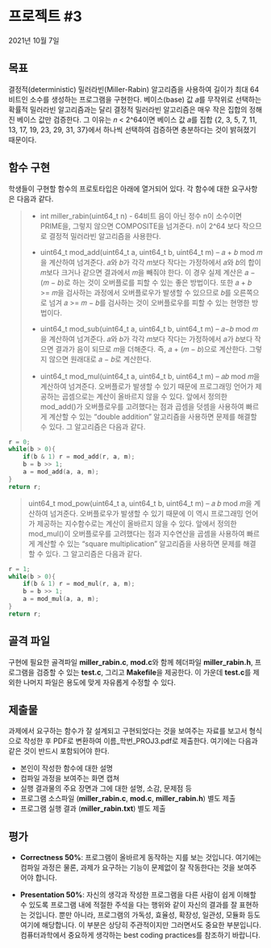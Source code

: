 # 프로젝트 #3
2021년 10월 7일

## 목표
결정적(deterministic) 밀러라빈(Miller-Rabin) 알고리즘을 사용하여 길이가 최대 64 비트인 소수를 생성하는 프로그램을 구현한다. 베이스(base) 값 𝑎를 무작위로 선택하는 확률적 밀러라빈 알고리즘과는 달리 결정적 밀러라빈 알고리즘은 매우 작은 집합의 정해진 베이스 값만 검증한다. 그 이유는 𝑛 < 2^64이면 베이스 값 𝑎를 집합 {2, 3, 5, 7, 11, 13, 17, 19, 23, 29, 31, 37}에서 하나씩 선택하여 검증하면 충분하다는 것이 밝혀졌기 때문이다.

  
## 함수 구현
학생들이 구현할 함수의 프로토타입은 아래에 열거되어 있다. 각 함수에 대한 요구사항은 다음과 같다.  
> * int miller_rabin(uint64_t n) - 64비트 음이 아닌 정수 n이 소수이면  PRIME을, 그렇지 않으면 COMPOSITE을 넘겨준다. n이 2^64 보다 작으므로 결정적 밀러라빈 알고리즘을 사용한다.  
>
> * uint64_t mod_add(uint64_t a, uint64_t b, uint64_t m) – 𝑎 + 𝑏 mod 𝑚을 계산하여 넘겨준다. 𝑎와 𝑏가 각각 𝑚보다 작다는 가정하에서 𝑎와 𝑏의 합이 𝑚보다 크거나 같으면 결과에서 𝑚을 빼줘야 한다. 이 경우 실제 계산은 𝑎 − (𝑚 − 𝑏)로 하는 것이 오버플로를 피할 수 있는 좋은 방법이다. 또한 𝑎 + 𝑏 >= 𝑚을 검사하는 과정에서 오버플로우가 발생할 수 있으므로 𝑏를 오른쪽으로 넘겨 𝑎 >= 𝑚 − 𝑏를 검사하는 것이 오버플로우를 피할 수 있는 현명한 방법이다.  
>
> * uint64_t mod_sub(uint64_t a, uint64_t b, uint64_t m) – 𝑎−𝑏 mod 𝑚을 계산하여 넘겨준다. 𝑎와 𝑏가 각각 𝑚보다 작다는 가정하에서 𝑎가 𝑏보다 작으면 결과가 음이 되므로 𝑚을 더해준다. 즉, 𝑎 + (𝑚 − 𝑏)으로 계산한다. 그렇지 않으면 원래대로 𝑎 − 𝑏로 계산한다.  
>
> * uint64_t mod_mul(uint64_t a, uint64_t b, uint64_t m) – 𝑎𝑏 mod 𝑚을 계산하여 넘겨준다. 오버플로가 발생할 수 있기 때문에 프로그래밍 언어가 제공하는 곱셈으로는 계산이 올바르지 않을 수 있다. 앞에서 정의한 mod_add()가 오버플로우를 고려했다는 점과 곱셈을 덧셈을 사용하여 빠르게 계산할 수 있는 “double addition” 알고리즘을 사용하면 문제를 해결할 수 있다. 그 알고리즘은 다음과 같다.  

```c
r = 0;
while(b > 0){
    if(b & 1) r = mod_add(r, a, m);
    b = b >> 1;
    a = mod_add(a, a, m);
}
return r;
```
  
> uint64_t mod_pow(uint64_t a, uint64_t b, uint64_t m) – 𝑎
𝑏 mod 𝑚을 계산하여 넘겨준다. 오버플로우가 발생할 수 있기 때문에 이 역시 프로그래밍 언어가 제공하는 지수함수로는 계산이 올바르지 않을 수 있다. 앞에서 정의한 mod_mul()이 오버플로우를 고려했다는 점과 지수연산을 곱셈을 사용하여 빠르게 계산할 수 있는 “square multiplication” 알고리즘을 사용하면 문제를 해결할 수 있다. 그 알고리즘은 다음과 같다.  
>
```c
r = 1;
while(b > 0){
    if(b & 1) r = mod_mul(r, a, m);
    b = b >> 1;
    a = mod_mul(a, a, m);
}
return r;
```

## 골격 파일
구현에 필요한 골격파일 **miller_rabin.c**, **mod.c**와 함께 헤더파일 **miller_rabin.h**, 프로그램을 검증할 수 있는 **test.c**, 그리고 **Makefile**을 제공한다. 이 가운데 **test.c**를 제외한 나머지 파일은 용도에 맞게 자유롭게 수정할 수 있다.

## 제출물
과제에서 요구하는 함수가 잘 설계되고 구현되었다는 것을 보여주는 자료를 보고서 형식으로 작성한 후 PDF로 변환하여 이름_학번_PROJ3.pdf로 제출한다. 여기에는 다음과 같은 것이 반드시 포함되어야 한다.

* 본인이 작성한 함수에 대한 설명  
* 컴파일 과정을 보여주는 화면 캡쳐  
* 실행 결과물의 주요 장면과 그에 대한 설명, 소감, 문제점 등  
* 프로그램 소스파일 (**miller_rabin.c**, **mod.c**, **miller_rabin.h**) 별도 제출
* 프로그램 실행 결과 (**miller_rabin.txt**) 별도 제출

## 평가
* **Correctness 50%**: 프로그램이 올바르게 동작하는 지를 보는 것입니다. 여기에는 컴파일 과정은 물론, 과제가 요구하는 기능이 문제없이 잘 작동한다는 것을 보여주어야 합니다.  

* **Presentation 50%**: 자신의 생각과 작성한 프로그램을 다른 사람이 쉽게 이해할 수 있도록 프로그램 내에 적절한 주석을 다는 행위와 같이 자신의 결과를 잘 표현하는 것입니다. 뿐만 아니라, 프로그램의 가독성, 효율성, 확장성, 일관성, 모듈화 등도 여기에 해당합니다. 이 부분은 상당히 주관적이지만 그러면서도 중요한 부분입니다. 컴퓨터과학에서 중요하게 생각하는 best coding practices를 참조하기 바랍니다.
